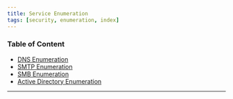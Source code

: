 ```yaml
---
title: Service Enumeration
tags: [security, enumeration, index]
---
```


### Table of Content

* [DNS Enumeration](DNS%20Enumeration.md)
* [SMTP Enumeration](SMTP%20Enumeration.md)
* [SMB Enumeration](SMB%20Enumeration.md)
* [Active Directory Enumeration](../Windows%20Exploitation/Active%20Directory%20Enumeration.md)

---